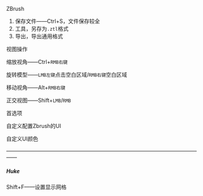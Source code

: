 ZBrush

1. 保存文件——Ctrl+S，文件保存较全
2. 工具，另存为`.ztl`格式
3. 导出，导出通用格式

视图操作

缩放视角——Ctrl+`RMB右键`

旋转模型——`LMB左键`点击空白区域/`RMB右键`空白区域

移动视角——Alt+`RMB右键`

正交视图——Shift+`LMB`/`RMB`

首选项

自定义配置Zbrush的UI

自定义UI颜色

——————————————————————————————————————

##### Huke

Shift+F——设置显示网格